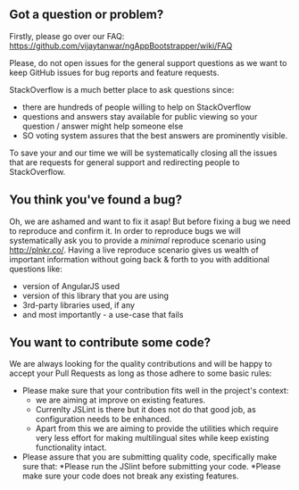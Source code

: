 ## Got a question or problem?

Firstly, please go over our FAQ: https://github.com/vijaytanwar/ngAppBootstrapper/wiki/FAQ

Please, do not open issues for the general support questions as we want to keep GitHub issues for bug reports and feature requests.

StackOverflow is a much better place to ask questions since:
* there are hundreds of people willing to help on StackOverflow
* questions and answers stay available for public viewing so your question / answer might help someone else
* SO voting system assures that the best answers are prominently visible.

To save your and our time we will be systematically closing all the issues that are requests for general support and redirecting people to StackOverflow.

## You think you've found a bug?

Oh, we are ashamed and want to fix it asap! But before fixing a bug we need to reproduce and confirm it. In order to reproduce bugs we will systematically ask you to provide a _minimal_ reproduce scenario using http://plnkr.co/. Having a live reproduce scenario gives us wealth of important information without going back & forth to you with additional questions like:
* version of AngularJS used
* version of this library that you are using
* 3rd-party libraries used, if any
* and most importantly - a use-case that fails

## You want to contribute some code?

We are always looking for the quality contributions and will be happy to accept your Pull Requests as long as those adhere to some basic rules:

* Please make sure that your contribution fits well in the project's context:
  * we are aiming at improve on existing features.
  * Currenlty JSLint is there but it does not do that good job, as configuration needs to be enhanced.
  * Apart from this we are aiming to provide the utilities which require very less effort for making multilingual sites while keep existing functionality intact.
* Please assure that you are submitting quality code, specifically make sure that:
  *Please run the JSlint before submitting your code.
  *Please make sure your code does not break any existing features.
